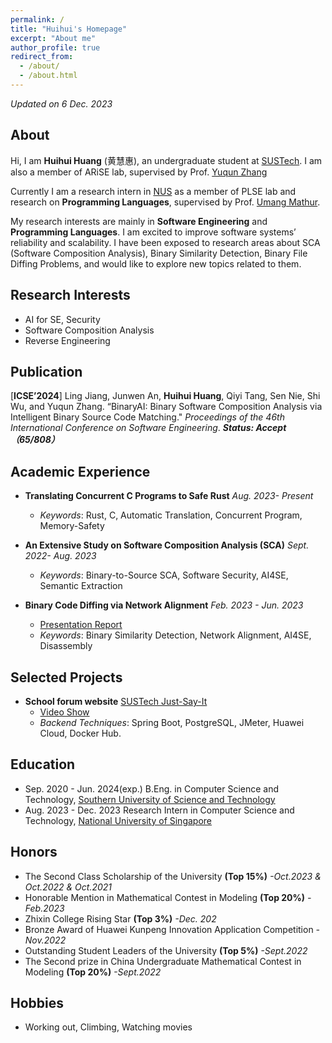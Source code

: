 ```yaml
---
permalink: /
title: "Huihui's Homepage"
excerpt: "About me"
author_profile: true
redirect_from: 
  - /about/
  - /about.html
---
```


*Updated on 6 Dec. 2023*

## About

Hi, I am **Huihui Huang** (黄慧惠), an undergraduate student at [SUSTech](https://www.sustech.edu.cn/en/). I am also a member of ARiSE lab, supervised by Prof. [Yuqun Zhang](https://zhangyuqun.github.io/index.html)

Currently I am a research intern in [NUS](https://www.nus.edu.sg/) as a member of PLSE lab and research on **Programming Languages**, supervised by Prof. [Umang Mathur](https://www.comp.nus.edu.sg/~umathur/).

My research interests are mainly in **Software Engineering** and **Programming Languages**. I am excited to improve software systems’ reliability and scalability. I have been exposed to research areas about SCA (Software Composition Analysis), Binary Similarity Detection, Binary File Diffing Problems, and would like to explore new topics related to them.

## Research Interests

- AI for SE, Security
- Software Composition Analysis
- Reverse Engineering

## Publication

 [**ICSE’2024**] Ling Jiang, Junwen An, **Huihui Huang**, Qiyi Tang, Sen Nie, Shi Wu, and Yuqun Zhang. “BinaryAI: Binary Software Composition Analysis via Intelligent Binary Source Code Matching." *Proceedings of the 46th International Conference on Software Engineering*. ***Status: Accept （65/808）***

## Academic Experience
- **Translating Concurrent C Programs to Safe Rust** *Aug. 2023- Present*
  - *Keywords*: Rust, C, Automatic Translation, Concurrent Program, Memory-Safety

- **An Extensive Study on Software Composition Analysis (SCA)** *Sept. 2022- Aug. 2023*
  - *Keywords*: Binary-to-Source SCA, Software Security, AI4SE, Semantic Extraction

- **Binary Code Diffing via Network Alignment** *Feb. 2023 - Jun. 2023*
  - [Presentation Report](https://huihuihuang.top/files/binary_diffing_report.pdf)
  - *Keywords*: Binary Similarity Detection, Network Alignment, AI4SE, Disassembly


## Selected Projects

- **School forum website** [SUSTech Just-Say-It](https://sus-tech-say-it-frontend-pehx.vercel.app/)
  - [Video Show](https://www.bilibili.com/video/BV1ts4y1k74Y/)
  - *Backend Techniques*: Spring Boot, PostgreSQL, JMeter, Huawei Cloud, Docker Hub.
 
## Education

- Sep. 2020 - Jun. 2024(exp.)    B.Eng. in Computer Science and Technology, [Southern University of Science and Technology](https://www.sustech.edu.cn/en/)
- Aug. 2023 - Dec. 2023    Research Intern in Computer Science and Technology, [National University of Singapore](https://www.nus.edu.sg/)

## Honors

- The Second Class Scholarship of the University **(Top 15%)** *-Oct.2023 & Oct.2022 & Oct.2021*
- Honorable Mention in Mathematical Contest in Modeling **(Top 20%)** *-Feb.2023*
- Zhixin College Rising Star **(Top 3%)** *-Dec. 202*
- Bronze Award of Huawei Kunpeng Innovation Application Competition *-Nov.2022*
- Outstanding Student Leaders of the University **(Top 5%)** *-Sept.2022*
- The Second prize in China Undergraduate Mathematical Contest in Modeling **(Top 20%)** *-Sept.2022*


## Hobbies

- Working out, Climbing, Watching movies



